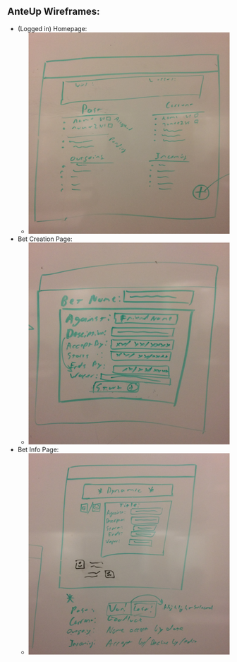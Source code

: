 ## AnteUp Wireframes:

* (Logged in) Homepage:
  - ![](IMG_2405.JPG)
* Bet Creation Page:
  - ![](IMG_2406.JPG)
* Bet Info Page:
  - ![](IMG_2407.JPG)
